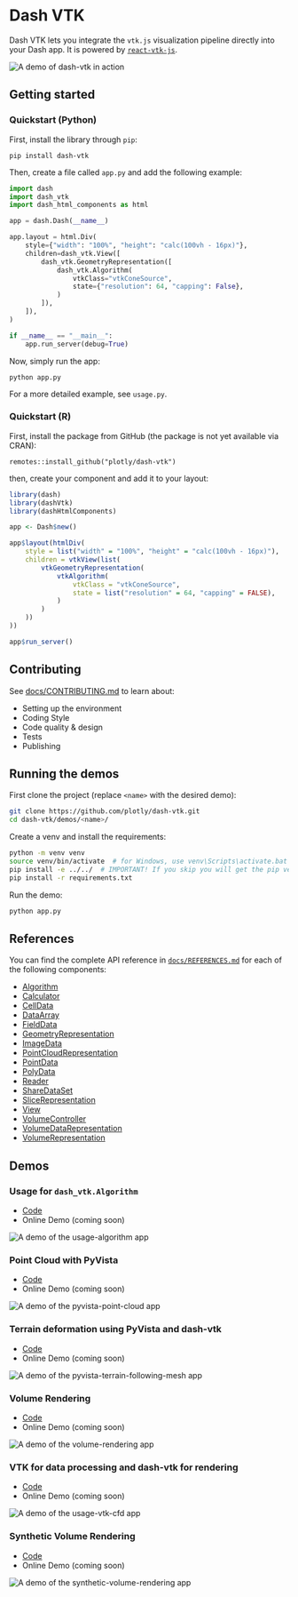 # Dash VTK

Dash VTK lets you integrate the `vtk.js` visualization pipeline directly into your Dash app. It is powered by [`react-vtk-js`](https://github.com/Kitware/react-vtk-js/).

![A demo of dash-vtk in action](./docs/images/vtk-demo.gif)

## Getting started

### Quickstart (Python)

First, install the library through `pip`:
```
pip install dash-vtk
```

Then, create a file called `app.py` and add the following example:

```python
import dash
import dash_vtk
import dash_html_components as html

app = dash.Dash(__name__)

app.layout = html.Div(
    style={"width": "100%", "height": "calc(100vh - 16px)"},
    children=dash_vtk.View([
        dash_vtk.GeometryRepresentation([
            dash_vtk.Algorithm(
                vtkClass="vtkConeSource",
                state={"resolution": 64, "capping": False},
            )
        ]),
    ]),
)

if __name__ == "__main__":
    app.run_server(debug=True)
```

Now, simply run the app:
```
python app.py
```

For a more detailed example, see `usage.py`.

### Quickstart (R)

First, install the package from GitHub (the package is not yet available via CRAN):
```
remotes::install_github("plotly/dash-vtk")
```

then, create your component and add it to your layout:

```r
library(dash)
library(dashVtk)
library(dashHtmlComponents)

app <- Dash$new()

app$layout(htmlDiv(
    style = list("width" = "100%", "height" = "calc(100vh - 16px)"),
    children = vtkView(list(
        vtkGeometryRepresentation(
            vtkAlgorithm(
                vtkClass = "vtkConeSource",
                state = list("resolution" = 64, "capping" = FALSE),
            )
        )
    ))
))

app$run_server()
```
## Contributing

See [docs/CONTRIBUTING.md](./docs/CONTRIBUTING.md) to learn about:

* Setting up the environment
* Coding Style
* Code quality & design
* Tests
* Publishing


## Running the demos

First clone the project (replace `<name>` with the desired demo):

``` bash
git clone https://github.com/plotly/dash-vtk.git
cd dash-vtk/demos/<name>/
```

Create a venv and install the requirements:
```bash
python -m venv venv
source venv/bin/activate  # for Windows, use venv\Scripts\activate.bat
pip install -e ../../  # IMPORTANT! If you skip you will get the pip version of dash-vtk
pip install -r requirements.txt
```

Run the demo:
```bash
python app.py
```

## References

You can find the complete API reference in [`docs/REFERENCES.md`](./docs/REFERENCES.md) for each of the following components:
- [Algorithm](./docs/REFERENCES.md#Algorithm)
- [Calculator](./docs/REFERENCES.md#Calculator)
- [CellData](./docs/REFERENCES.md#CellData)
- [DataArray](./docs/REFERENCES.md#DataArray)
- [FieldData](./docs/REFERENCES.md#FieldData)
- [GeometryRepresentation](./docs/REFERENCES.md#GeometryRepresentation)
- [ImageData](./docs/REFERENCES.md#ImageData)
- [PointCloudRepresentation](./docs/REFERENCES.md#PointCloudRepresentation)
- [PointData](./docs/REFERENCES.md#PointData)
- [PolyData](./docs/REFERENCES.md#PolyData)
- [Reader](./docs/REFERENCES.md#Reader)
- [ShareDataSet](./docs/REFERENCES.md#ShareDataSet)
- [SliceRepresentation](./docs/REFERENCES.md#SliceRepresentation)
- [View](./docs/REFERENCES.md#View)
- [VolumeController](./docs/REFERENCES.md#VolumeController)
- [VolumeDataRepresentation](./docs/REFERENCES.md#VolumeDataRepresentation)
- [VolumeRepresentation](./docs/REFERENCES.md#VolumeRepresentation)


## Demos

### Usage for `dash_vtk.Algorithm`

* [Code](./demos/usage-algorithm)
* Online Demo (coming soon)

![A demo of the usage-algorithm app](./demos/usage-algorithm/demo.jpg)

### Point Cloud with PyVista

* [Code](./demos/pyvista-point-cloud)
* Online Demo (coming soon)

![A demo of the pyvista-point-cloud app](./demos/pyvista-point-cloud/demo.jpg)


### Terrain deformation using PyVista and dash-vtk

* [Code](./demos/pyvista-terrain-following-mesh)
* Online Demo (coming soon)

![A demo of the pyvista-terrain-following-mesh app](./demos/pyvista-terrain-following-mesh/demo.jpg)


### Volume Rendering

* [Code](./demos/volume-rendering)
* Online Demo (coming soon)

![A demo of the volume-rendering app](./demos/volume-rendering/demo.jpg)

### VTK for data processing and dash-vtk for rendering

* [Code](./demos/usage-vtk-cfd)
* Online Demo (coming soon)

![A demo of the usage-vtk-cfd app](./demos/usage-vtk-cfd/demo.jpg)

### Synthetic Volume Rendering

* [Code](./demos/synthetic-volume-rendering)
* Online Demo (coming soon)

![A demo of the synthetic-volume-rendering app](./demos/synthetic-volume-rendering/demo.jpg)

